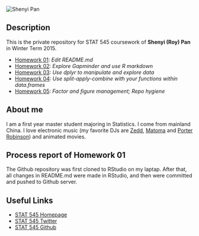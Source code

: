 ![Shenyi Pan](http://i.imgur.com/4l6r8pv.png)

## Description
This is the private repository for STAT 545 coursework of **Shenyi (Roy) Pan** in Winter Term 2015.

- [Homework 01](https://github.com/roypan/STAT-545A/blob/master/README.md): *Edit README.md*
- [Homework 02](https://github.com/roypan/STAT-545A/blob/master/Homework02/Homework02.md): *Explore Gapminder and use R markdown*
- [Homework 03](https://github.com/roypan/STAT-545A/blob/master/Homework03/Homework03.md): *Use dplyr to manipulate and explore data*
- [Homework 04](https://github.com/roypan/STAT-545A/blob/master/Homework04/Homework04.md): *Use split-apply-combine with your functions within data.frames*
- [Homework 05](https://github.com/roypan/STAT-545A/blob/master/Homework05/Homework05.md): *Factor and figure management; Repo hygiene*

## About me
I am a first year master student majoring in Statistics. I come from mainland China. I love electronic music (my favorite DJs are [Zedd](https://www.zedd.net/), [Matoma](http://www.hakunamatoma.com/) and [Porter Robinson](http://porterrobinson.com/)) and animated movies.

## Process report of Homework 01
The Github repository was first cloned to RStudio on my laptap. After that, all changes in README.md were made in RStudio, and then were committed and pushed to Github server.

## Useful Links
- [STAT 545 Homepage](http://stat545-ubc.github.io/)
- [STAT 545 Twitter](https://twitter.com/STAT545)
- [STAT 545 Github](https://github.com/STAT545-UBC)

